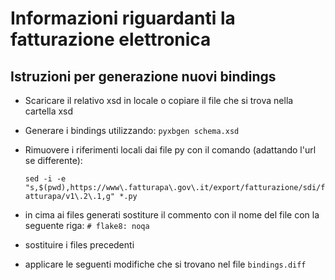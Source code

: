 # Informazioni riguardanti la fatturazione elettronica

## Istruzioni per generazione nuovi bindings

* Scaricare il relativo xsd in locale o copiare il file che si trova nella cartella xsd
* Generare i bindings utilizzando: `pyxbgen schema.xsd`
* Rimuovere i riferimenti locali dai file py con il comando (adattando l'url se differente):

  `sed -i -e "s,$(pwd),https://www\.fatturapa\.gov\.it/export/fatturazione/sdi/fatturapa/v1\.2\.1,g" *.py`

* in cima ai files generati sostiture il commento con il nome del file con la seguente riga:
  `# flake8: noqa`
* sostituire i files precedenti
* applicare le seguenti modifiche che si trovano nel file `bindings.diff`
